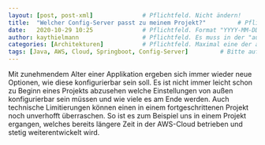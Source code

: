 ```yaml
---
layout: [post, post-xml]              # Pflichtfeld. Nicht ändern!
title:  "Welcher Config-Server passt zu meinem Projekt?"         # Pflichtfeld. Bitte einen Titel für den Blog Post angeben.
date:   2020-10-29 10:25              # Pflichtfeld. Format "YYYY-MM-DD HH:MM". Muss für Veröffentlichung in der Vergangenheit liegen. (Für Preview egal)
author: kaythielmann                  # Pflichtfeld. Es muss in der "authors.yml" einen Eintrag mit diesem Namen geben.
categories: [Architekturen]           # Pflichtfeld. Maximal eine der angegebenen Kategorien verwenden.
tags: [Java, AWS, Cloud, Springboot, Config-Server]         # Bitte auf Großschreibung achten.
---
```


Mit zunehmendem Alter einer Applikation ergeben sich immer wieder neue Optionen, wie diese konfigurierbar sein soll. 
Es ist nicht immer leicht schon zu Beginn eines Projekts abzusehen welche Einstellungen von außen konfigurierbar sein müssen und wie viele es am Ende werden.
Auch technische Limitierungen können einen in einem fortgeschrittenen Projekt noch unverhofft überraschen.
So ist es zum Beispiel uns in einem Projekt ergangen, welches bereits längere Zeit in der AWS-Cloud betrieben und stetig weiterentwickelt wird.
